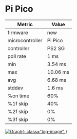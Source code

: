 # Pi Pico

| Metric          | Value    |
| --------------- | -------- |
| firmware        | new      |
| microcontroller | Pi Pico  |
| controller      | PS2 SG   |
| poll rate       | 1 ms     |
| min             | 3.54 ms  |
| max             | 10.06 ms |
| avg             | 6.68 ms  |
| stddev          | 1.6 ms   |
| %on time        | 60%      |
| %1f skip        | 40%      |
| %2f skip        | 0%       |
| %3f skip        | 0%       |

[![Graph](../../assets/images/results/ps2_guitar_santroller.png){: class="big-image" }](../../assets/images/results/ps2_guitar_santroller.png)
